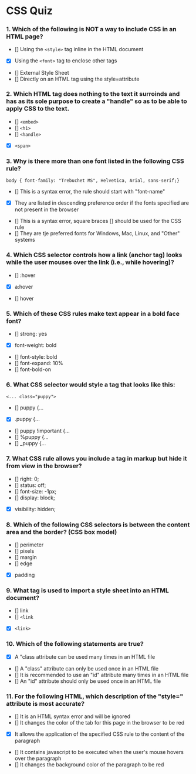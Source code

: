 # CSS Quiz

### 1. Which of the following is NOT a way to include CSS in an HTML page?
- [] Using the `<style>` tag inline in the HTML document
- [x] Using the `<font>` tag to enclose other tags
- [] External Style Sheet
- [] Directly on an HTML tag using the style=attribute

### 2. Which HTML tag does nothing to the text it surroinds and has as its sole purpose to create a "handle" so as to be able to apply CSS to the text. 
- [] `<embed>`
- [] `<h1>`
- [] `<handle>`
- [x] `<span>`

### 3. Why is there more than one font listed in the following CSS rule?
```
body { font-family: "Trebuchet MS", Helvetica, Arial, sans-serif;}
```
- [] This is a syntax error, the rule should start with "font-name"
- [x] They are listed in descending preference order if the fonts specified are not present in the browser
- [] This is a syntax error, square braces [] should be used for the CSS rule
 - [] They are tje preferred fonts for Windows, Mac, Linux, and "Other" systems

### 4. Which CSS selector controls how a link (anchor tag) looks while the user mouses over the link (i.e., while hovering)?
- [] :hover
- [x] a:hover
- [] hover

### 5. Which of these CSS rules make text appear in a bold face font?
- [] strong: yes
- [x] font-weight: bold
- [] font-style: bold
- [] font-expand: 10%
- [] font-bold-on

### 6. What CSS selector would style a tag that looks like this:
```
<... class="puppy">
```
- [] puppy {...
- [x] .puppy {...
- [] puppy !important {...
- [] %puppy {...
- [] _puppy {...

### 7. What CSS rule allows you include a tag in markup but hide it from view in the browser?
- [] right: 0;
- [] status: off;
- [] font-size: -1px;
- [] display: block;
- [x] visibility: hidden;

### 8. Which of the following CSS selectors is between the content area and the border? (CSS box model)
- [] perimeter
- [] pixels
- [] margin
- [] edge
- [x] padding

### 9. What tag is used to import a style sheet into an HTML document?
- [] link
- [] `<link`
- [x] `<link>`

### 10. Which of the following statements are true?
- [x] A "class attribute can be used many times in an HTML file
- [] A "class" attribute can only be used once in an HTML file
- [] It is recommended to use an "id" attribute many times in an HTML file
- [] An "id" attribute should only be used once in an HTML file

### 11. For the following HTML, which description of the "style=" attribute is most accurate?
- [] It is an HTML syntax error and will be ignored
- [] It changes the color of the tab for this page in the browser to be red
- [x] It allows the application of the specified CSS rule to the content of the paragraph
- [] It contains javascript to be executed when the user's mouse hovers over the paragraph
- [] It changes the background color of the paragraph to be red
   